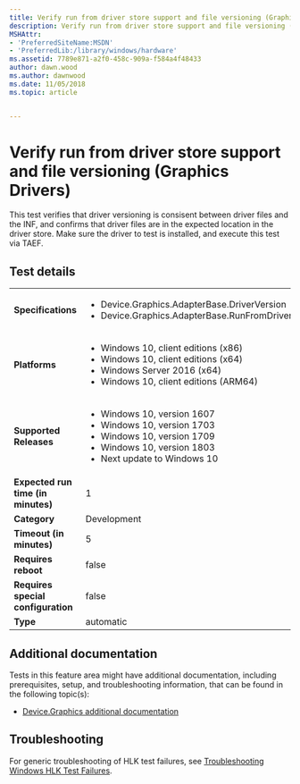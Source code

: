 ```yaml
---
title: Verify run from driver store support and file versioning (Graphics Drivers)
description: Verify run from driver store support and file versioning (Graphics Drivers)
MSHAttr:
- 'PreferredSiteName:MSDN'
- 'PreferredLib:/library/windows/hardware'
ms.assetid: 7789e871-a2f0-458c-909a-f584a4f48433
author: dawn.wood
ms.author: dawnwood
ms.date: 11/05/2018
ms.topic: article


---
```


# <span id="p_hlk_test.67db7078-b8b7-4b13-8e60-408dd807fe42"></span>Verify run from driver store support and file versioning (Graphics Drivers)


This test verifies that driver versioning is consisent between driver files and the INF, and confirms that driver files are in the expected location in the driver store. Make sure the driver to test is installed, and execute this test via TAEF.

## Test details

|||
|---|---|
| **Specifications**  | <ul><li>Device.Graphics.AdapterBase.DriverVersion</li><li>Device.Graphics.AdapterBase.RunFromDriverStore</li></ul> |  
| **Platforms**   | <ul><li>Windows 10, client editions (x86)</li><li>Windows 10, client editions (x64)</li><li>Windows Server 2016 (x64)</li><li>Windows 10, client editions (ARM64)</li></ul> |
| **Supported Releases** | <ul><li>Windows 10, version 1607</li><li>Windows 10, version 1703</li><li>Windows 10, version 1709</li><li>Windows 10, version 1803</li><li>Next update to Windows 10</li></ul> |
|**Expected run time (in minutes)**| 1 |
|**Category**| Development |
|**Timeout (in minutes)**| 5 |
|**Requires reboot**| false |
|**Requires special configuration**| false |
|**Type**| automatic |



## <span id="Additional_documentation"></span><span id="additional_documentation"></span><span id="ADDITIONAL_DOCUMENTATION"></span>Additional documentation


Tests in this feature area might have additional documentation, including prerequisites, setup, and troubleshooting information, that can be found in the following topic(s):

-   [Device.Graphics additional documentation](device-graphics-additional-documentation.md)

## <span id="Troubleshooting"></span><span id="troubleshooting"></span><span id="TROUBLESHOOTING"></span>Troubleshooting


For generic troubleshooting of HLK test failures, see [Troubleshooting Windows HLK Test Failures](../user/troubleshooting-windows-hlk-test-failures.md).










